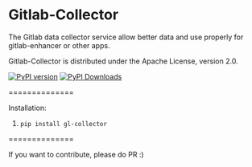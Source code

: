 Gitlab-Collector
==============

The Gitlab data collector service allow better data and use properly for gitlab-enhancer or other apps.

Gitlab-Collector is distributed under the Apache License, version 2.0.

[![PyPI version](https://img.shields.io/badge/gl--collector%20pypi-1.1.1-brightgreen.svg)](https://pypi.python.org/pypi/gl-collector/1.1.1) [![PyPI Downloads](https://img.shields.io/pypi/dm/gl-collector.svg)](https://pypi.python.org/pypi/gl-collector/1.1.1)

==============

Installation:

1. `pip install gl-collector`

==============

If you want to contribute, please do PR :)

